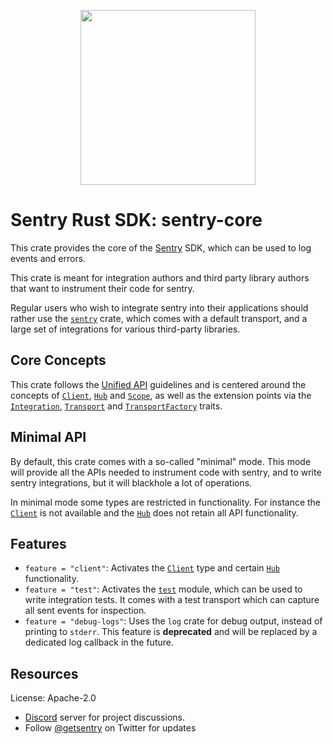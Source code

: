 <p align="center">
    <a href="https://sentry.io" target="_blank" align="center">
        <img src="https://sentry-brand.storage.googleapis.com/sentry-logo-black.png" width="280">
    </a>
</p>

# Sentry Rust SDK: sentry-core

This crate provides the core of the [Sentry](https://sentry.io/) SDK, which
can be used to log events and errors.

This crate is meant for integration authors and third party library authors
that want to instrument their code for sentry.

Regular users who wish to integrate sentry into their applications should
rather use the [`sentry`] crate, which comes with a default transport, and
a large set of integrations for various third-party libraries.

## Core Concepts

This crate follows the [Unified API] guidelines and is centered around
the concepts of [`Client`], [`Hub`] and [`Scope`], as well as the extension
points via the [`Integration`], [`Transport`] and [`TransportFactory`] traits.

## Minimal API

By default, this crate comes with a so-called "minimal" mode. This mode will
provide all the APIs needed to instrument code with sentry, and to write
sentry integrations, but it will blackhole a lot of operations.

In minimal mode some types are restricted in functionality. For instance
the [`Client`] is not available and the [`Hub`] does not retain all API
functionality.

## Features

* `feature = "client"`: Activates the [`Client`] type and certain
  [`Hub`] functionality.
* `feature = "test"`: Activates the [`test`] module, which can be used to
  write integration tests. It comes with a test transport which can capture
  all sent events for inspection.
* `feature = "debug-logs"`: Uses the `log` crate for debug output, instead
  of printing to `stderr`. This feature is **deprecated** and will be
  replaced by a dedicated log callback in the future.

[`sentry`]: https://crates.io/crates/sentry
[Unified API]: https://develop.sentry.dev/sdk/unified-api/
[`Client`]: https://docs.rs/sentry-core/0.20.0/sentry_core/struct.Client.html
[`Hub`]: https://docs.rs/sentry-core/0.20.0/sentry_core/struct.Hub.html
[`Scope`]: https://docs.rs/sentry-core/0.20.0/sentry_core/struct.Scope.html
[`Integration`]: https://docs.rs/sentry-core/0.20.0/sentry_core/trait.Integration.html
[`Transport`]: https://docs.rs/sentry-core/0.20.0/sentry_core/trait.Transport.html
[`TransportFactory`]: https://docs.rs/sentry-core/0.20.0/sentry_core/trait.TransportFactory.html
[`test`]: https://docs.rs/sentry-core/0.20.0/sentry_core/test/index.html

## Resources

License: Apache-2.0

- [Discord](https://discord.gg/ez5KZN7) server for project discussions.
- Follow [@getsentry](https://twitter.com/getsentry) on Twitter for updates
